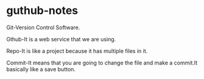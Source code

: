 # guthub-notes
Git-Version Control Software.                                                                                                                                            

Gthub-It is a web service that we are using.

Repo-It is like a project because it has multiple files in it.

Commit-It means that you are going to change the file and make a commit.It basically like a save button.
